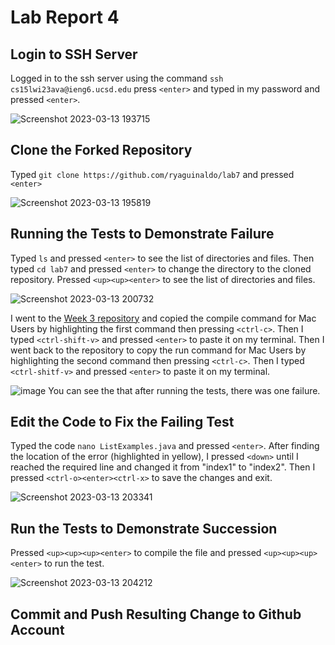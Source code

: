 # Lab Report 4

## Login to SSH Server
Logged in to the ssh server using the command `ssh cs15lwi23ava@ieng6.ucsd.edu` press `<enter>` and typed in my password and pressed `<enter>`.

![Screenshot 2023-03-13 193715](https://user-images.githubusercontent.com/122580027/224878672-e0bc9121-3a35-42d2-be8e-4be145f8e1eb.png)

## Clone the Forked Repository
Typed `git clone https://github.com/ryaguinaldo/lab7` and pressed `<enter>`

![Screenshot 2023-03-13 195819](https://user-images.githubusercontent.com/122580027/224881717-f9659457-6db2-4dc8-bf4f-126c11b0936c.png)

## Running the Tests to Demonstrate Failure
Typed `ls` and pressed `<enter>` to see the list of directories and files.
Then typed `cd lab7` and pressed `<enter>` to change the directory to the cloned repository.
Pressed `<up><up><enter>` to see the list of directories and files.

![Screenshot 2023-03-13 200732](https://user-images.githubusercontent.com/122580027/224882892-9e099e9d-7fbf-4295-ab87-eb3c05d3a36f.png)

I went to the [Week 3 repository](https://ucsd-cse15l-w23.github.io/week/week3/) and copied the compile command for Mac Users by highlighting the first command then pressing `<ctrl-c>`.
Then I typed `<ctrl-shift-v>` and pressed `<enter>` to paste it on my terminal.
Then I went back to the repository to copy the run command for Mac Users by highlighting the second command then pressing `<ctrl-c>`.
Then I typed `<ctrl-shitf-v>` and pressed `<enter>` to paste it on my terminal.

![image](https://user-images.githubusercontent.com/122580027/224884227-89479fdd-ed22-4978-8691-4ca95f4f9272.png)
You can see the that after running the tests, there was one failure.

## Edit the Code to Fix the Failing Test
Typed the code `nano ListExamples.java` and pressed `<enter>`.
After finding the location of the error (highlighted in yellow), I pressed `<down>` until I reached the required line and changed it from "index1" to "index2".
Then I pressed `<ctrl-o><enter><ctrl-x>` to save the changes and exit.

![Screenshot 2023-03-13 203341](https://user-images.githubusercontent.com/122580027/224886740-4a46d505-79f8-4712-994e-43c1608a176d.png)

## Run the Tests to Demonstrate Succession
Pressed `<up><up><up><enter>` to compile the file and pressed `<up><up><up><enter>` to run the test.

![Screenshot 2023-03-13 204212](https://user-images.githubusercontent.com/122580027/224887652-e8f05ac5-ed29-418e-9a96-8124ce6a8d34.png)

## Commit and Push Resulting Change to Github Account

